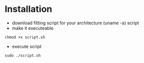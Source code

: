 # Installation

* download fitting script for your architecture (uname -a) script
* make it executeable
```
chmod +x script.sh
```
* execute script
```
sudo ./script.sh
```
